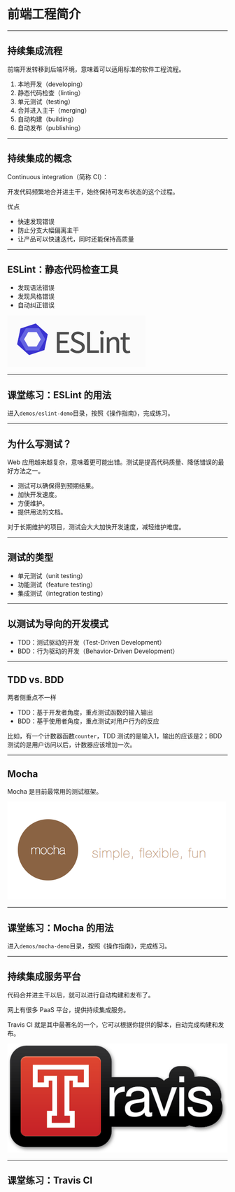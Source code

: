 # 前端工程简介

---

## 持续集成流程

前端开发转移到后端环境，意味着可以适用标准的软件工程流程。

1. 本地开发（developing）
1. 静态代码检查（linting）
1. 单元测试（testing）
1. 合并进入主干（merging）
1. 自动构建（building）
1. 自动发布（publishing）

---

## 持续集成的概念

Continuous integration（简称 CI）：

开发代码频繁地合并进主干，始终保持可发布状态的这个过程。

优点

- 快速发现错误
- 防止分支大幅偏离主干
- 让产品可以快速迭代，同时还能保持高质量

---

## ESLint：静态代码检查工具

- 发现语法错误
- 发现风格错误
- 自动纠正错误

![](./images/eslint.png)

---

## 课堂练习：ESLint 的用法

进入`demos/eslint-demo`目录，按照《操作指南》，完成练习。

---

## 为什么写测试？

Web 应用越来越复杂，意味着更可能出错。测试是提高代码质量、降低错误的最好方法之一。

- 测试可以确保得到预期结果。
- 加快开发速度。
- 方便维护。
- 提供用法的文档。

对于长期维护的项目，测试会大大加快开发速度，减轻维护难度。

---

## 测试的类型

- 单元测试（unit testing）
- 功能测试（feature testing）
- 集成测试（integration testing）

---

## 以测试为导向的开发模式

- TDD：测试驱动的开发（Test-Driven Development）
- BDD：行为驱动的开发（Behavior-Driven Development）

---

## TDD vs. BDD

两者侧重点不一样

- TDD：基于开发者角度，重点测试函数的输入输出
- BDD：基于使用者角度，重点测试对用户行为的反应

比如，有一个计数器函数`counter`，TDD 测试的是输入1，输出的应该是2；BDD 测试的是用户访问以后，计数器应该增加一次。

---

## Mocha

Mocha 是目前最常用的测试框架。

![](./images/mocha.png)

---

## 课堂练习：Mocha 的用法

进入`demos/mocha-demo`目录，按照《操作指南》，完成练习。

---

## 持续集成服务平台

代码合并进主干以后，就可以进行自动构建和发布了。

网上有很多 PaaS 平台，提供持续集成服务。

Travis CI 就是其中最著名的一个，它可以根据你提供的脚本，自动完成构建和发布。

![](./images/travis-ci.png)

---

## 课堂练习：Travis CI

